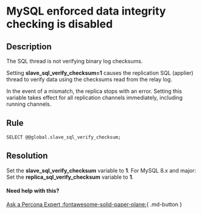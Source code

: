 # MySQL enforced data integrity checking is disabled

## Description
The SQL thread is not verifying binary log checksums. 

Setting **slave_sql_verify_checksum=1** causes the replication SQL (applier) thread to verify data using the checksums read from the relay log. 

In the event of a mismatch, the replica stops with an error. Setting this variable takes effect for all replication channels immediately, including running channels.


## Rule
`SELECT @@global.slave_sql_verify_checksum;`


## Resolution
Set the **slave_sql_verify_checksum** variable to **1**.
For MySQL 8.x and major: Set the **replica_sql_verify_checksum** variable to **1**.

#### Need help with this?

[Ask a Percona Expert :fontawesome-solid-paper-plane:](https://www.percona.com/about-percona/contact?utm_source=pmm&utm_medium=banner&utm_campaign=advisors_readmore){ .md-button }
